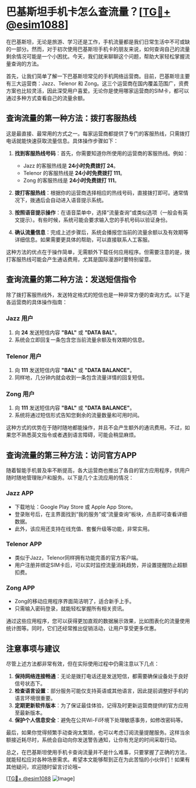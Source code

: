# 巴基斯坦手机卡怎么查流量？[[TG💪+ @esim1088](https://t.me/s/esim1088)]

在巴基斯坦，无论是旅游、学习还是工作，手机流量都是我们日常生活中不可或缺的一部分。然而，对于初次使用巴基斯坦手机卡的朋友来说，如何查询自己的流量剩余情况可能是一个小困扰。今天，我们就来聊聊这个问题，帮助大家轻松掌握流量查询的方法。

首先，让我们简单了解一下巴基斯坦常见的手机网络运营商。目前，巴基斯坦主要有三大运营商：Jazz、Telenor 和 Zong。这三个运营商在国内覆盖范围广，资费方案也比较灵活，因此深受用户喜爱。无论你是使用哪家运营商的SIM卡，都可以通过多种方式查看自己的流量余额。

## 查询流量的第一种方法：拨打客服热线

这是最直接、最常用的方式之一。每家运营商都提供了专门的客服热线，只需拨打电话就能快速获取流量信息。具体操作步骤如下：

1. **找到客服热线号码**：首先，你需要知道你所使用的运营商的客服热线。例如：
   - Jazz 的客服热线是 **24小时免费拨打 24**。
   - Telenor 的客服热线是 **24小时免费拨打 111**。
   - Zong 的客服热线是 **24小时免费拨打 111**。

2. **拨打客服热线**：根据你的运营商选择相应的热线号码，直接拨打即可。通常情况下，拨通后会自动进入语音提示系统。

3. **按照语音提示操作**：在语音菜单中，选择“流量查询”或类似选项（一般会有英文提示）。有些时候，系统可能会要求输入您的手机号码以验证身份。

4. **确认流量信息**：完成上述步骤后，系统会播报您当前的流量余额以及有效期等详细信息。如果需要更具体的帮助，可以直接联系人工客服。

这种方法的优点在于操作简单，无需额外下载任何应用程序。但需要注意的是，拨打客服热线可能会产生通话费用，尤其是国际漫游时要特别留意。

## 查询流量的第二种方法：发送短信指令

除了拨打客服热线外，发送特定格式的短信也是一种非常方便的查询方式。以下是各运营商的具体操作指南：

### Jazz 用户
1. 向 **24** 发送短信内容 **"BAL"** 或 **"DATA BAL"**。
2. 系统会立即回复一条包含您当前流量余额及有效期的信息。

### Telenor 用户
1. 向 **111** 发送短信内容 **"BAL"** 或 **"DATA BALANCE"**。
2. 同样地，几分钟内就会收到一条包含流量详情的回复短信。

### Zong 用户
1. 向 **111** 发送短信内容 **"BAL"** 或 **"DATA BALANCE"**。
2. 系统将通过短信形式告知您剩余的流量数量和可用时间。

这种方式的优势在于随时随地都能操作，并且不会产生额外的通讯费用。不过，如果您不熟悉英文指令或者遇到语言障碍，可能会稍显麻烦。

## 查询流量的第三种方法：访问官方APP

随着智能手机普及率不断提高，各大运营商也推出了各自的官方应用程序，供用户随时随地管理账户和服务。以下是几个主流应用的情况：

### Jazz APP
- 下载地址：Google Play Store 或 Apple App Store。
- 登录账号后，在主界面找到“我的服务”或“流量查询”板块，点击即可查看详细数据。
- 此外，该应用还支持在线充值、套餐升级等功能，非常实用。

### Telenor APP
- 类似于Jazz，Telenor同样拥有功能完善的官方客户端。
- 用户注册并绑定SIM卡后，可以实时监控流量消耗趋势，并设置提醒防止超额扣费。

### Zong APP
- Zong的移动应用程序界面简洁明了，适合新手上手。
- 只需输入密码登录，就能轻松掌握所有相关资讯。

通过这些应用程序，您可以获得更加直观的数据展示效果，比如图表化的流量使用统计图等。同时，它们还经常推出促销活动，让用户享受更多优惠。

## 注意事项与建议

尽管上述方法都非常有效，但在实际使用过程中仍需注意以下几点：

1. **保持网络连接畅通**：无论是拨打电话还是发送短信，都需要确保设备处于良好信号状态下。
2. **检查语言设置**：部分服务可能仅支持英语或其他语言，因此提前调整好手机的语言环境很重要。
3. **定期更新软件版本**：为了保证最佳体验，记得及时更新运营商提供的官方应用至最新版本。
4. **保护个人信息安全**：避免在公共Wi-Fi环境下处理敏感事务，如修改密码等。

最后，如果你觉得频繁手动查询太繁琐，也可以考虑订阅流量提醒服务。这样当余额接近耗尽时，系统会自动向你发送警告通知，让你有充足的时间采取行动。

总之，在巴基斯坦使用手机卡查询流量并不是什么难事，只要掌握了正确的方法，就能轻松应对各种场景需求。希望本文能够帮到正在为此苦恼的小伙伴们！如果有其他疑问，欢迎随时留言讨论哦~

[[TG💪+ @esim1088](https://t.me/s/esim1088) ![Image](https://i.postimg.cc/4NQfJmqS/Snipaste-2025-05-13-00-14-12.png)]